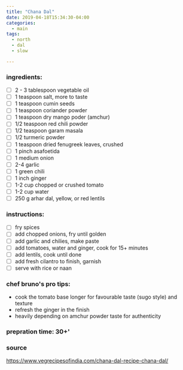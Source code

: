 ```yaml
---
title: "Chana Dal"
date: 2019-04-18T15:34:30-04:00
categories:
  - main 
tags:
  - north
  - dal
  - slow

---
```


### ingredients:

- [ ] 2 - 3 tablespoon vegetable oil
- [ ] 1 teaspoon salt, more to taste
- [ ] 1 teaspoon cumin seeds 
- [ ] 1 teaspoon coriander powder
- [ ] 1 teaspoon dry mango poder (amchur)
- [ ] 1/2 teaspoon red chili powder
- [ ] 1/2 teaspoon garam masala 
- [ ] 1/2 turmeric powder 
- [ ] 1 teaspoon dried fenugreek leaves, crushed 
- [ ] 1 pinch asafoetida
- [ ] 1 medium onion
- [ ] 2-4 garlic
- [ ] 1 green chili
- [ ] 1 inch ginger
- [ ] 1-2 cup chopped or crushed tomato
- [ ] 1-2 cup water
- [ ] 250 g arhar dal, yellow, or red lentils

### instructions:
- [ ] fry spices
- [ ] add chopped onions, fry until golden
- [ ] add garlic and chilies, make paste
- [ ] add tomatoes, water and ginger, cook for 15+ minutes
- [ ] add lentils, cook until done
- [ ] add fresh cilantro to finish, garnish
- [ ] serve with rice or naan

### chef bruno's pro tips:

- cook the tomato base longer for favourable taste (sugo style) and texture
- refresh the ginger in the finish
- heavily depending on amchur powder taste for authenticity


### prepration time: 30+'

### source

https://www.vegrecipesofindia.com/chana-dal-recipe-chana-dal/



